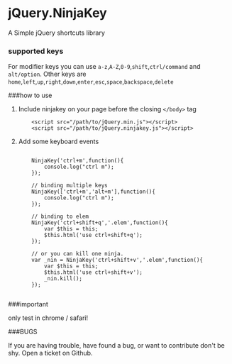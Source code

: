 jQuery.NinjaKey
===============

A Simple jQuery shortcuts library

### supported keys
For modifier keys you can use `a-z`,`A-Z`,`0-9`,`shift`,`ctrl/command` and `alt/option`.
Other keys are `home`,`left`,`up`,`right`,`down`,`enter`,`esc`,`space`,`backspace`,`delete`

###how to use

1. Include ninjakey on your page before the closing `</body>` tag
	
	```
		<script src="/path/to/jQuery.min.js"></script>
		<script src="/path/to/jQuery.ninjakey.js"></script>
	```
2. Add some keyboard events

	```
	
		NinjaKey('ctrl+m',function(){
			console.log("ctrl m");	
		});
		
		// binding multiple keys 
		NinjaKey(['ctrl+m','alt+m'],function(){
			console.log("ctrl m");	
		});
		 
		// binding to elem
		NinjaKey('ctrl+shift+q','.elem',function(){
			var $this = this;
			$this.html('use ctrl+shift+q');
		});
		 
		// or you can kill one ninja.
		var _nin = NinjaKey('ctrl+shift+v','.elem',function(){
			var $this = this;
			$this.html('use ctrl+shift+v');
			_nin.kill();
		});
		
	```

###important

only test in chrome / safari!

###BUGS

If you are having trouble, have found a bug, or want to contribute don't be shy.
Open a ticket on Github.